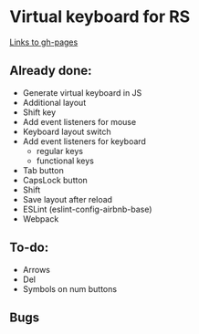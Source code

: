 # Virtual keyboard for RS 
[Links to gh-pages](https://emp74ark.github.io/rs-keyboard/)
## Already done:
- Generate virtual keyboard in JS
- Additional layout
- Shift key
- Add event listeners for mouse
- Keyboard layout switch
- Add event listeners for keyboard
    * regular keys
    * functional keys
- Tab button
- CapsLock button
- Shift
- Save layout after reload
- ESLint (eslint-config-airbnb-base)
- Webpack
## To-do:
- Arrows
- Del
- Symbols on num buttons
## Bugs
